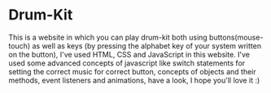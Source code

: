 # Drum-Kit
This is a website in which you can play drum-kit both using buttons(mouse-touch) as well as keys (by pressing the alphabet key of your system written on the button), I've used HTML, CSS  and JavaScript in this website. I've used some advanced concepts of javascript like switch statements for setting the correct music for correct button,  concepts of objects and their methods, event listeners and animations, have a look, I hope you'll love it   :)
